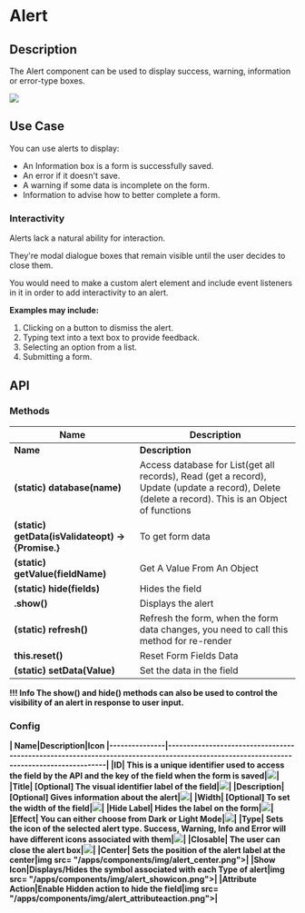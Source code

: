 # Alert

## Description

The Alert component can be used to display success, warning, information or error-type boxes.

<img src= "/apps/components/img/alert.png">

## Use Case

You can use alerts to display:

* An Information box is a form is successfully saved.
* An error if it doesn't save.
* A warning if some data is incomplete on the form.
* Information to advise how to better complete a form.

### Interactivity

Alerts lack a natural ability for interaction.

They're modal dialogue boxes that remain visible until the user decides to close them.

You would need to make a custom alert element and include event listeners in it in order to add interactivity to an alert.

**Examples may include:**

1. Clicking on a button to dismiss the alert.
2. Typing text into a text box to provide feedback.
3. Selecting an option from a list.
4. Submitting a form.

## API

### Methods

| **Name**|**Description**|
|---------------|----------------------------------------------------------------------------------------------------------------------------------------|
| **Name**| **Description**|
**(static) database(name)**|Access database for List(get all records), Read (get a record), Update (update a record), Delete (delete a record). This is an Object of functions|
|**(static) getData(isValidateopt) → {Promise.<Object>}**|To get form data|
| **(static) getValue(fieldName)**|Get A Value From An Object|
|**(static) hide(fields)**|Hides the field|
|**.show()**|Displays the alert|
|**(static) refresh()**|Refresh the form, when the form data changes, you need to call this method for re-render|
|**this.reset()**|Reset Form Fields Data|
|**(static) setData(Value)**|Set the data in the field|

!!! Info The show() and hide() methods can also be used to control the visibility of an alert in response to user input.

### Config

| **Name**|**Description**|**Icon**
|---------------|----------------------------------------------------------------------------------------------------------------------------------------|
|**ID**| This is a unique identifier used to access the field by the API and the key of the field when the form is saved|<img src= "/apps/components/img/alert_id.png">|
|**Title**| [**Optional**] The visual identifier label of the field|<img src= "/apps/components/img/alert_title.png">|
|**Description**| [**Optional**] Gives information about the alert|<img src= "/apps/components/img/alert_description.png">|
|**Width**| [**Optional**] To set the width of the field|<img src= "/apps/components/img/input_width.png">|
|**Hide Label**| Hides the label on the form|<img src= "/apps/components/img/input_hidelabel.png">|
|**Effect**| You can either choose from **Dark** or **Light** Mode|<img src= "/apps/components/img/alert_effect.png">|
|**Type**| Sets the icon of the selected alert type. **Success**, **Warning**, **Info** and **Error** will have different icons associated with them|<img src= "/apps/components/img/alert_type.png">|
|**Closable**| The user can close the alert box|<img src= "/apps/components/img/alert_closable.png">|
|**Center**| Sets the position of the alert label at the center|img src= "/apps/components/img/alert_center.png">|
|**Show Icon**|Displays/Hides the symbol associated with each **Type** of alert|img src= "/apps/components/img/alert_showicon.png">|
|**Attribute Action**|Enable **Hidden** action to hide the field|img src= "/apps/components/img/alert_attributeaction.png">|
